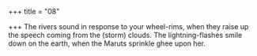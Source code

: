 +++
title = "08"

+++
The rivers sound in response to your wheel-rims, when they raise up the  speech coming from the (storm) clouds.
The lightning-flashes smile down on the earth, when the Maruts sprinkle  ghee upon her.